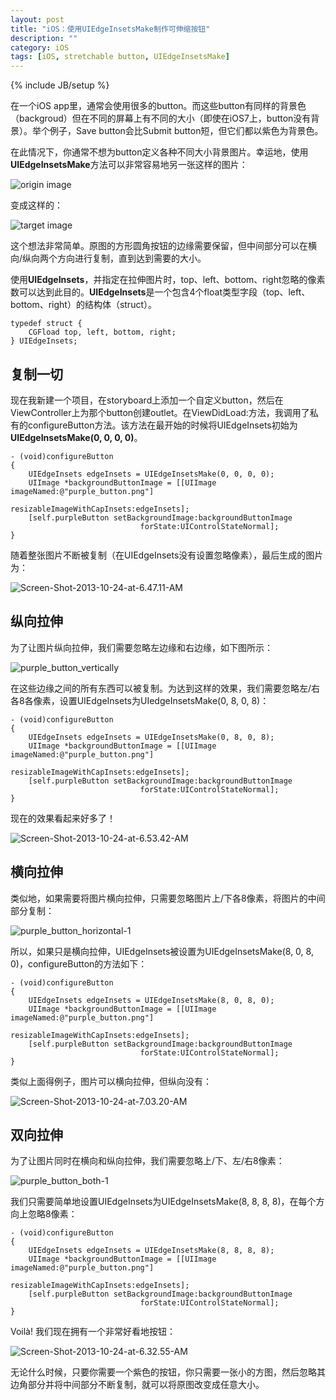 ```yaml
---
layout: post
title: "iOS：使用UIEdgeInsetsMake制作可伸缩按钮"
description: ""
category: iOS
tags: [iOS, stretchable button, UIEdgeInsetsMake]
---
```

{% include JB/setup %}


在一个iOS app里，通常会使用很多的button。而这些button有同样的背景色（backgroud）但在不同的屏幕上有不同的大小（即使在iOS7上，button没有背景）。举个例子，Save button会比Submit button短，但它们都以紫色为背景色。

在此情况下，你通常不想为button定义各种不同大小背景图片。幸运地，使用**UIEdgeInsetsMake**方法可以非常容易地另一张这样的图片：

![origin image](http://natashatherobot.com/wp-content/uploads/purple_button@2x.png)

变成这样的：

![target image](http://natashatherobot.com/wp-content/uploads/Screen-Shot-2013-10-24-at-6.32.55-AM.png)

这个想法非常简单。原图的方形圆角按钮的边缘需要保留，但中间部分可以在横向/纵向两个方向进行复制，直到达到需要的大小。

使用**UIEdgeInsets**，并指定在拉伸图片时，top、left、bottom、right忽略的像素数可以达到此目的。**UIEdgeInsets**是一个包含4个float类型字段（top、left、bottom、right）的结构体（struct）。

	typedef struct {
		CGFload top, left, bottom, right;
	} UIEdgeInsets;

## 复制一切

现在我新建一个项目，在storyboard上添加一个自定义button，然后在ViewController上为那个button创建outlet。在ViewDidLoad:方法，我调用了私有的configureButton方法。该方法在最开始的时候将UIEdgeInsets初始为**UIEdgeInsetsMake(0, 0, 0, 0)**。

	- (void)configureButton
	{
    	UIEdgeInsets edgeInsets = UIEdgeInsetsMake(0, 0, 0, 0);
    	UIImage *backgroundButtonImage = [[UIImage imageNamed:@"purple_button.png"]
                                      resizableImageWithCapInsets:edgeInsets];
    	[self.purpleButton setBackgroundImage:backgroundButtonImage
                                 forState:UIControlStateNormal];
	}

随着整张图片不断被复制（在UIEdgeInsets没有设置忽略像素），最后生成的图片为：

![Screen-Shot-2013-10-24-at-6.47.11-AM](http://natashatherobot.com/wp-content/uploads/Screen-Shot-2013-10-24-at-6.47.11-AM.png)

## 纵向拉伸

为了让图片纵向拉伸，我们需要忽略左边缘和右边缘，如下图所示：

![purple_button_vertically](http://natashatherobot.com/wp-content/uploads/purple_button_vertically.png)

在这些边缘之间的所有东西可以被复制。为达到这样的效果，我们需要忽略左/右各8各像素，设置UIEdgeInsets为UIedgeInsetsMake(0, 8, 0, 8)：

	- (void)configureButton
	{
    	UIEdgeInsets edgeInsets = UIEdgeInsetsMake(0, 8, 0, 8);
    	UIImage *backgroundButtonImage = [[UIImage imageNamed:@"purple_button.png"]
                                      resizableImageWithCapInsets:edgeInsets];
    	[self.purpleButton setBackgroundImage:backgroundButtonImage
                                 forState:UIControlStateNormal];
	}

现在的效果看起来好多了！

![Screen-Shot-2013-10-24-at-6.53.42-AM](http://natashatherobot.com/wp-content/uploads/Screen-Shot-2013-10-24-at-6.53.42-AM.png)

## 横向拉伸

类似地，如果需要将图片横向拉伸，只需要忽略图片上/下各8像素，将图片的中间部分复制：

![purple_button_horizontal-1](http://natashatherobot.com/wp-content/uploads/purple_button_horizontal-1.png)

所以，如果只是横向拉伸，UIEdgeInsets被设置为UIEdgeInsetsMake(8, 0, 8, 0)，configureButton的方法如下：

	- (void)configureButton
	{
    	UIEdgeInsets edgeInsets = UIEdgeInsetsMake(8, 0, 8, 0);
    	UIImage *backgroundButtonImage = [[UIImage imageNamed:@"purple_button.png"]
                                      resizableImageWithCapInsets:edgeInsets];
    	[self.purpleButton setBackgroundImage:backgroundButtonImage
                                 forState:UIControlStateNormal];
	}

类似上面得例子，图片可以横向拉伸，但纵向没有：

![Screen-Shot-2013-10-24-at-7.03.20-AM](http://natashatherobot.com/wp-content/uploads/Screen-Shot-2013-10-24-at-7.03.20-AM.png)

## 双向拉伸

为了让图片同时在横向和纵向拉伸，我们需要忽略上/下、左/右8像素：

![purple_button_both-1](http://natashatherobot.com/wp-content/uploads/purple_button_both-1.png)

我们只需要简单地设置UIEdgeInsets为UIEdgeInsetsMake(8, 8, 8, 8)，在每个方向上忽略8像素：

	- (void)configureButton
	{
		UIEdgeInsets edgeInsets = UIEdgeInsetsMake(8, 8, 8, 8);
    	UIImage *backgroundButtonImage = [[UIImage imageNamed:@"purple_button.png"]
                                      resizableImageWithCapInsets:edgeInsets];
    	[self.purpleButton setBackgroundImage:backgroundButtonImage
                                 forState:UIControlStateNormal];
	}

Voilà! 我们现在拥有一个非常好看地按钮：

![Screen-Shot-2013-10-24-at-6.32.55-AM](http://natashatherobot.com/wp-content/uploads/Screen-Shot-2013-10-24-at-6.32.55-AM.png)

无论什么时候，只要你需要一个紫色的按钮，你只需要一张小的方图，然后忽略其边角部分并将中间部分不断复制，就可以将原图改变成任意大小。